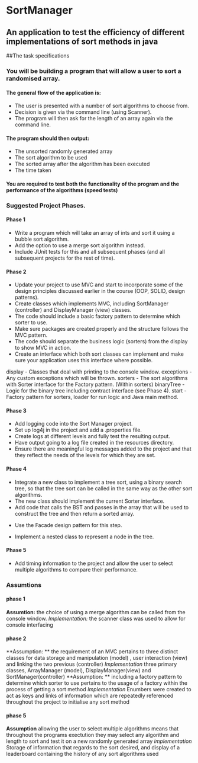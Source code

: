 # SortManager
## An application to test the efficiency of different implementations of sort methods in java


##The task specifications
### You will be building a program that will allow a user to sort a randomised array.
#### The general flow of the application is:
 * The user is presented with a number of sort algorithms to choose from.
 * Decision is given via the command line (using Scanner).
 * The program will then ask for the length of an array again via the command line.

#### The program should then output:
 * The unsorted randomly generated array
 * The sort algorithm to be used
 * The sorted array after the algorithm has been executed
 * The time taken

#### You are required to test both the functionality of the program and the performance of the algorithms (speed tests)

### Suggested Project Phases.
#### Phase 1
 * Write a program which will take an array of ints and sort it using a bubble sort algorithm.
 * Add the option to use a merge sort algorithm instead.
 * Include JUnit tests for this and all subsequent phases (and all subsequent projects for the rest of time).

#### Phase 2
 * Update your project to use MVC and start to incorporate some of the design principles discussed earlier in the course (OOP, SOLID, design patterns).
 * Create classes which implements MVC, including SortManager (controller) and DisplayManager (view) classes.
 * The code should include a basic factory pattern to determine which sorter to use.
 * Make sure packages are created properly and the structure follows the MVC pattern.
 * The code should separate the business logic (sorters) from the display to show MVC in action.
 * Create an interface which both sort classes can implement and make sure your application uses this interface where possible.
 
display - Classes that deal with printing to the console window.
exceptions - Any custom exceptions which will be thrown.
sorters - The sort algorithms with Sorter interface for the Factory pattern.
(Within sorters) binaryTree - Logic for the binary tree including contract interface (see Phase 4).
start - Factory pattern for sorters, loader for run logic and Java main method.


#### Phase 3
 * Add logging code into the Sort Manager project.
 * Set up log4j in the project and add a .properties file.
 * Create logs at different levels and fully test the resulting output.
 * Have output going to a log file created in the resources directory.
 * Ensure there are meaningful log messages added to the project and that they reflect the needs of the levels for which they are set.

#### Phase 4
 * Integrate a new class to implement a tree sort, using a binary search tree, so that the tree sort can be called in the same way as the other sort algorithms.
 * The new class should implement the current Sorter interface.
 * Add code that calls the BST and passes in the array that will be used to construct the tree and then return a sorted array.
 - Use the Facade design pattern for this step.
* Implement a nested class to represent a node in the tree.

#### Phase 5
* Add timing information to the project and allow the user to select multiple algorithms to compare their performance.

### Assumtions
#### phase 1
**Assumtion:** the choice of using a merge algorithm can be called from the console window.
*Implementation:* the scanner class was used to allow for console interfacing

#### phase 2
**Assumption: ** the requirement of an MVC pertains to three distinct classes for data storage and manipulation (model) , user interaction (view) and linking the two previous (controller)
*Implementation* three primary classes, ArrayManager (model), DisplayManager(view) and SortManager(controller)
**Assumption: ** including a factory pattern to determine which sorter to use pertains to the usage of a factory within the process of getting a sort method
*Implementation* Enumbers were created to act as keys and links of information which are repeatedly referenced throughout the project to initialise any sort method

#### phase 5
**Assumption** allowing the user to select multiple algorithms means that throughout the programs exectution they may select any algorithm and length to sort and test it on a new randomly generated array
*implementation* Storage of information that regards to the sort desired, and display of a leaderboard containing the history of any sort algorithms used



